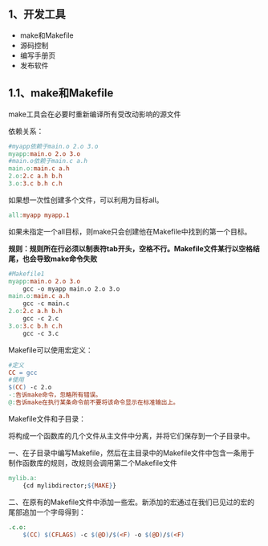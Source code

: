 ## 1、开发工具

- make和Makefile
- 源码控制
- 编写手册页
- 发布软件

## 1.1、make和Makefile

make工具会在必要时重新编译所有受改动影响的源文件

依赖关系：

```makefile
#myapp依赖于main.o 2.o 3.o
myapp:main.o 2.o 3.o
#main.o依赖于main.c a.h
main.o:main.c a.h
2.o:2.c a.h b.h
3.o:3.c b.h c.h
```

如果想一次性创建多个文件，可以利用为目标all。

```makefile
all:myapp myapp.1
```

如果未指定一个all目标，则make只会创建他在Makefile中找到的第一个目标。

**规则：规则所在行必须以制表符tab开头，空格不行。Makefile文件某行以空格结尾，也会导致make命令失败**

```makefile
#Makefile1
myapp:main.o 2.o 3.o
	gcc -o myapp main.o 2.o 3.o
main.o:main.c a.h
	gcc -c main.c
2.o:2.c a.h b.h
	gcc -c 2.c
3.o:3.c b.h c.h
	gcc -c 3.c
```

Makefile可以使用宏定义：

```makefile
#定义
CC = gcc
#使用
$(CC) -c 2.o
-:告诉make命令，忽略所有错误。
@:告诉make在执行某条命令前不要将该命令显示在标准输出上。
```

Makefile文件和子目录：

将构成一个函数库的几个文件从主文件中分离，并将它们保存到一个子目录中。

一、在子目录中编写Makefile，然后在主目录中的Makefile文件中包含一条用于制作函数库的规则，改规则会调用第二个Makefile文件

```makefile
mylib.a:
	{cd mylibdirector;${MAKE}}
```

二、在原有的Makefile文件中添加一些宏。新添加的宏通过在我们已见过的宏的尾部追加一个字母得到：

```makefile
.c.o:
	$(CC) $(CFLAGS) -c $(@D)/$(<F) -o $(@D)/$(<F)
```

